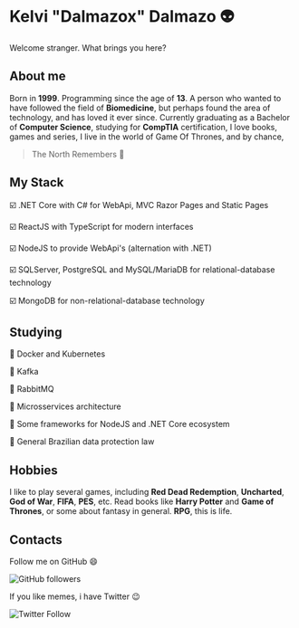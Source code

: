 # Kelvi "Dalmazox" Dalmazo 👽

Welcome stranger. What brings you here?


## About me
Born in **1999**. Programming since the age of **13**. A person who wanted to have followed the field of **Biomedicine**, but perhaps found the area of ​​technology, and has loved it ever since. Currently graduating as a Bachelor of **Computer Science**, studying for **CompTIA** certification, I love books, games and series, I live in the world of Game Of Thrones, and by chance, 

> The North Remembers 🐺


## My Stack
☑️ .NET Core with C# for WebApi, MVC Razor Pages and Static Pages

☑️ ReactJS with TypeScript for modern interfaces

☑️ NodeJS to provide WebApi's (alternation with .NET)  

☑️ SQLServer, PostgreSQL and MySQL/MariaDB for relational-database technology

☑️ MongoDB for non-relational-database technology


## Studying
🔵 Docker and Kubernetes

🔵 Kafka

🔵 RabbitMQ

🔵 Microsservices architecture

🔵 Some frameworks for NodeJS and .NET Core ecosystem

🔵 General Brazilian data protection law


## Hobbies
I like to play several games, including **Red Dead Redemption**, **Uncharted**, **God of War**, **FIFA**, **PES**, etc. Read books like **Harry Potter** and **Game of Thrones**, or some about fantasy in general. **RPG**, this is life.


## Contacts
Follow me on GitHub 😄

![GitHub followers](https://img.shields.io/github/followers/dalmazox?style=social)
  
If you like memes, i have Twitter 😉

![Twitter Follow](https://img.shields.io/twitter/follow/o_dalmazo?style=social)

